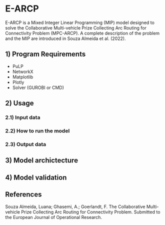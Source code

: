 # E-ARCP
E-ARCP is a Mixed Integer Linear Programming (MIP) model designed to solve the Collaborative Multi-vehicle Prize Collecting Arc Routing for Connectivity Problem (MPC-ARCP). A complete description of the problem and the MIP are introduced in Souza Almeida et al. (2022).

## 1) Program Requirements 
- PuLP
- NetworkX
- Matplotlib
- Plotly
- Solver (GUROBI or CMD)

## 2) Usage
### 2.1) Input data

### 2.2) How to run the model

### 2.3) Output data

## 3) Model archictecture

## 4) Model validation

## References
Souza Almeida, Luana; Ghasemi, A.; Goerlandt, F. The Collaborative Multi-vehicle Prize Collecting Arc Routing for Connectivity Problem. Submitted to the European Journal of Operational Research.
